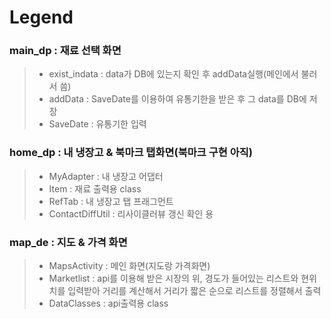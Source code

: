 # Legend


### main_dp : 재료 선택 화면
> * exist_indata : data가 DB에 있는지 확인 후 addData실행(메인에서 불러서 씀)
> * addData : SaveDate를 이용하여 유통기한을 받은 후 그 data를 DB에 저장
> * SaveDate : 유통기한 입력



### home_dp : 내 냉장고 & 북마크 탭화면(북마크 구현 아직)
> * MyAdapter : 내 냉장고 어댑터
> * Item : 재료 출력용 class
> * RefTab : 내 냉장고 탭 프래그먼트
> * ContactDiffUtil : 리사이클러뷰 갱신 확인 용



### map_de : 지도 & 가격 화면
> * MapsActivity : 메인 화면(지도랑 가격화면)
> * Marketlist : api를 이용해 받은 시장의 위, 경도가 들어있는 리스트와 현위치를 입력받아 거리를 계산해서 거리가 짧은 순으로 리스트를 정렬해서 출력
> * DataClasses : api출력용 class
